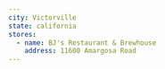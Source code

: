 ```yaml
---
city: Victorville
state: california
stores:
  - name: BJ's Restaurant & Brewhouse
    address: 11600 Amargosa Road
---
```

